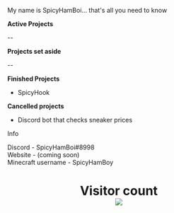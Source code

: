 My name is SpicyHamBoi... that's all you need to know

**Active Projects** 

--

**Projects set aside** 

--

**Finished Projects** 
- SpicyHook

**Cancelled projects** 
- Discord bot that checks sneaker prices



Info

Discord - SpicyHamBoi#8998 <br />
Website - (coming soon)<br />
Minecraft username - SpicyHamBoy <br />


<p> 
  <h1 align="center">Visitor count<br>
  <img src="https://profile-counter.glitch.me/SpicyHamboi/count.svg" />
    </h1>
</p>

